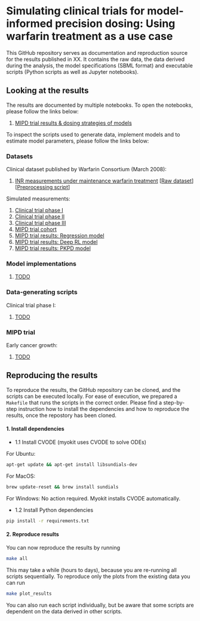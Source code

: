 # Simulating clinical trials for model-informed precision dosing: Using warfarin treatment as a use case

This GitHub repository serves as documentation and reproduction source for the results published in XX. It contains the raw data, the data derived during the analysis, the model specifications (SBML format) and executable scripts (Python scripts as well as Jupyter notebooks).

## Looking at the results

The results are documented by multiple notebooks. To open the notebooks, please follow the links below:

1. [MIPD trial results & dosing strategies of models](https://github.com/DavAug/mipd-warfarin/blob/main/results/1_systems_pharmacology_model/results.ipynb)

To inspect the scripts used to generate data, implement models and to estimate model parameters, please follow the links below:

### Datasets
Clinical dataset published by Warfarin Consortium (March 2008):
1. [INR measurements under maintenance warfarin treatment](https://github.com/DavAug/mipd-warfarin/blob/main/results/data/clinical_warfarin_inr_steady_state.csv) [[Raw dataset](https://github.com/DavAug/mipd-warfarin/blob/main/results/data/raw_data/clinical_steady_state_INR_data_original_data.xls)] [[Preprocessing script](https://github.com/DavAug/mipd-warfarin/blob/main/results/data/prepare_clinical_data.ipynb)]

Simulated measurements:
1. [Clinical trial phase I](https://github.com/DavAug/mipd-warfarin/blob/main/results/data/trial_phase_I.csv)
2. [Clinical trial phase II](https://github.com/DavAug/mipd-warfarin/blob/main/results/data/trial_phase_II.csv)
3. [Clinical trial phase III](https://github.com/DavAug/mipd-warfarin/blob/main/results/data/trial_phase_III.csv)
4. [MIPD trial cohort](https://github.com/DavAug/mipd-warfarin/blob/main/results/data/mipd_trial_cohort.csv)
5. [MIPD trial results: Regression model](https://github.com/DavAug/mipd-warfarin/blob/main/results/3_regression_model/mipd_trial_predicted_dosing_regimens_deep_regression.csv)
6. [MIPD trial results: Deep RL model](https://github.com/DavAug/mipd-warfarin/blob/main/results/4_reinforcement_learning/mipd_trial_predicted_dosing_regimens.csv)
7. [MIPD trial results: PKPD model](https://github.com/DavAug/mipd-warfarin/blob/main/results/2_semi_mechanistic_model/mipd_trial_predicted_dosing_regimens.csv)

### Model implementations

1. [TODO](https://github.com/DavAug/filter-inference/blob/main/results/1_cancer_growth/exponential_growth_model.py)

### Data-generating scripts

Clinical trial phase I:
1. [TODO](https://github.com/DavAug/filter-inference/blob/main/results/1_cancer_growth/1_generate_data.py)

### MIPD trial
Early cancer growth:
1. [TODO](https://github.com/DavAug/filter-inference/blob/main/results/1_cancer_growth/2_run_nlme_inference.py)

## Reproducing the results

To reproduce the results, the GitHub repository can be cloned, and the scripts
can be executed locally. For ease of execution, we prepared a `Makefile` that
runs the scripts in the correct order. Please find a step-by-step instruction
how to install the dependencies and how to reproduce the results, once the
repostory has been cloned.

#### 1. Install dependencies

- 1.1 Install CVODE (myokit uses CVODE to solve ODEs)

For Ubuntu:
```bash
apt-get update && apt-get install libsundials-dev
```
For MacOS:
 ```bash
brew update-reset && brew install sundials
```
For Windows:
    No action required. Myokit installs CVODE automatically.

- 1.2 Install Python dependencies

```bash
pip install -r requirements.txt
```

#### 2. Reproduce results

You can now reproduce the results by running

```bash
make all
```

This may take a while (hours to days), because you are re-running all scripts
sequentially. To reproduce only the plots from the existing data you can run

```bash
make plot_results
```

You can also run each script individually, but be aware that some scripts are
dependent on the data derived in other scripts.
